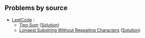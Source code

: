 ## Problems by source

- [LeetCode](https://leetcode.com)  :
  - [Two Sum](https://leetcode.com/problems/two-sum/) ([Solution](2024/two_sum.py))  
  - [Longest Substring Without Repeating Characters](https://leetcode.com/problems/longest-substring-without-repeating-characters/) ([Solution](solutions/longest_substring.py))  

